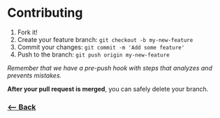 # Contributing

1. Fork it!
2. Create your feature branch: `git checkout -b my-new-feature`
3. Commit your changes: `git commit -m 'Add some feature'`
4. Push to the branch: `git push origin my-new-feature`

*Remember that we have a pre-push hook with steps that analyzes and prevents mistakes.*

**After your pull request is merged**, you can safely delete your branch.

### [<-- Back](https://github.com/leonardosouza/js-tdd-course/)